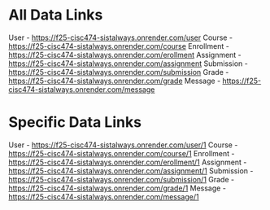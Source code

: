 # All Data Links

User - https://f25-cisc474-sistalways.onrender.com/user
Course - https://f25-cisc474-sistalways.onrender.com/course
Enrollment - https://f25-cisc474-sistalways.onrender.com/erollment
Assignment - https://f25-cisc474-sistalways.onrender.com/assignment
Submission - https://f25-cisc474-sistalways.onrender.com/submission
Grade - https://f25-cisc474-sistalways.onrender.com/grade
Message - https://f25-cisc474-sistalways.onrender.com/message


# Specific Data Links

User - https://f25-cisc474-sistalways.onrender.com/user/1
Course - https://f25-cisc474-sistalways.onrender.com/course/1
Enrollment - https://f25-cisc474-sistalways.onrender.com/erollment/1
Assignment - https://f25-cisc474-sistalways.onrender.com/assignment/1
Submission - https://f25-cisc474-sistalways.onrender.com/submission/1
Grade - https://f25-cisc474-sistalways.onrender.com/grade/1
Message - https://f25-cisc474-sistalways.onrender.com/message/1

